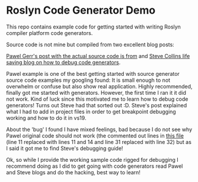 # Roslyn Code Generator Demo

This repo contains example code for getting started with writing Roslyn compiler platform code generators.

Source code is not mine but compiled from two excellent blog posts: 

[Pawel Gerr's post with the actual source code is from](https://www.thinktecture.com/en/net/roslyn-source-generators-introduction/#creation-of-a-new-source-generator)
and [Steve Collins life saving blog on how to debug code generators](http://stevetalkscode.co.uk/debug-source-generators-with-vs2019-1610).

Pawel example is one of the best getting started with source generator source code examples my googling found: It is small enough to not overwhelm or confuse but also show real application. Highly recommended, finally got me started with generators. However, the first time I ran it it did not work. Kind of luck since this motivated me to learn how to debug code generators! Turns out Steve had that sorted out :D. Steve's post explained what I had to add in project files in order to get breakpoint debugging working and how to do it in vs19.

About the 'bug' I found I have mixed feelings, bad because I do not see why Pawel original code should not work (the commented out lines in [this file](https://github.com/Aha43/RoslynCodeGeneratorDemo/blob/main/DemoSourceGenerator/DemoSyntaxReceiver.cs) (line 11 replaced with lines 11 and 14 and line 31 replaced with line 32) but as I said it got me to find Steve's debugging guide!

Ok, so while I provide the working sample code rigged for debugging I recommend doing as I did to get going with code generators read Pawel and Steve blogs and do the hacking, best way to learn!
